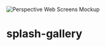 ![Perspective Web Screens Mockup](https://user-images.githubusercontent.com/76260461/132665904-2afcfdbc-dae6-4952-a54b-d85567a920d7.png)
# splash-gallery
